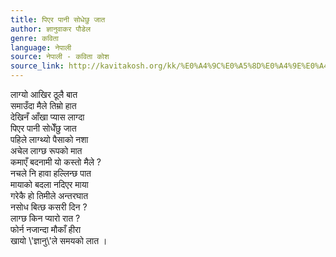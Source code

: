 ```yaml
---
title: पिएर पानी सोधेछु जात
author: ज्ञानुवाकर पौडेल
genre: कविता
language: नेपाली
source: नेपाली - कविता कोश
source_link: http://kavitakosh.org/kk/%E0%A4%9C%E0%A5%8D%E0%A4%9E%E0%A4%BE%E0%A4%A8%E0%A5%81%E0%A4%B5%E0%A4%BE%E0%A4%95%E0%A4%B0_%E0%A4%AA%E0%A5%8C%E0%A4%A1%E0%A5%87%E0%A4%B2
---
```


लाग्यो आखिर ठूलै बात  
समाउँदा मैले तिम्रो हात  
देखिनँ आँखा प्यास लाग्दा  
पिएर पानी सोधेँछु जात  
पहिले लाग्थ्यो पैसाको नशा  
अचेल लाग्छ रूपको मात  
कमाएँ बदनामी यो कस्तो मैले ?  
नचले नि हावा हल्लिन्छ पात  
मायाको बदला नदिएर माया  
गरेकै हो तिमीले अन्तरघात  
नसोध बित्छ कसरी दिन ?  
लाग्छ किन प्यारो रात ?  
फोर्न नजान्दा मौकाँ हीरा  
खायो \\'ज्ञानु\\'ले समयको लात ।
